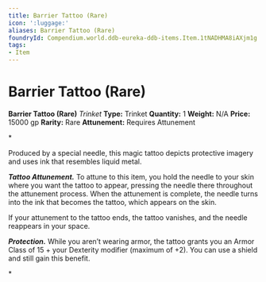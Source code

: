 ```yaml
---
title: Barrier Tattoo (Rare)
icon: ':luggage:'
aliases: Barrier Tattoo (Rare)
foundryId: Compendium.world.ddb-eureka-ddb-items.Item.1tNADHMA8iAXjm1g
tags:
- Item
---
```


# Barrier Tattoo (Rare)

**Barrier Tattoo (Rare)**
_Trinket_
**Type:** Trinket
**Quantity:** 1
**Weight:** N/A
**Price:** 15000 gp
**Rarity:** Rare
**Attunement:** Requires Attunement

*<p>Produced by a special needle, this magic tattoo depicts protective imagery and uses ink that resembles liquid metal.

***Tattoo Attunement.*** To attune to this item, you hold the needle to your skin where you want the tattoo to appear, pressing the needle there throughout the attunement process. When the attunement is complete, the needle turns into the ink that becomes the tattoo, which appears on the skin.

If your attunement to the tattoo ends, the tattoo vanishes, and the needle reappears in your space.

***Protection.*** While you aren’t wearing armor, the tattoo grants you an Armor Class of 15 + your Dexterity modifier (maximum of +2). You can use a shield and still gain this benefit.</p>*